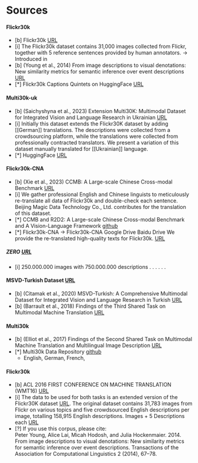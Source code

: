 
# Sources

#### Flickr30k
- [b] Flickr30k [URL](https://paperswithcode.com/dataset/flickr30k)
- [i] The Flickr30k dataset contains 31,000 images collected from Flickr, together with 5 reference sentences provided by human annotators.
→ Introduced in
- [b] (Young et al., 2014) From image descriptions to visual denotations: New similarity metrics for semantic inference over event descriptions [URL](https://paperswithcode.com/paper/from-image-descriptions-to-visual-denotations)
- [*] Flickr30k Captions Quintets on HuggingFace [URL](https://huggingface.co/datasets/embedding-data/flickr30k_captions_quintets)


#### Multi30k-uk 
- [b] (Saichyshyna et al., 2023) Extension Multi30K: Multimodal Dataset for Integrated Vision and Language Research in Ukrainian [URL](https://aclanthology.org/2023.unlp-1.7)
- [i] Initially this dataset extends the Flickr30K dataset by adding [[German]] translations. The descriptions were collected from a crowdsourcing platform, while the translations were collected from professionally contracted translators.
    We present a variation of this dataset manually translated for [[Ukrainian]] language.
- [*] HuggingFace [URL](https://huggingface.co/datasets/turuta/Multi30k-uk)


#### Flickr30k-CNA
- [b] (Xie et al., 2023) CCMB: A Large-scale Chinese Cross-modal Benchmark [URL](https://arxiv.org/abs/2205.03860)
- [i] We gather professional English and Chinese linguists to meticulously re-translate all data of Flickr30k and double-check each sentence. Beijing Magic Data Technology Co., Ltd. contributes for the translation of this dataset.
- [*] CCMB and R2D2: A Large-scale Chinese Cross-modal Benchmark and A Vision-Language Framework [github](https://github.com/yuxie11/R2D2)
- [*] Flickr30k-CNA → Flickr30k-CNA Google Drive Baidu Drive We provide the re-translated high-quality texts for Flickr30k. [URL](https://zero.so.com/download.html)
##### ZERO [URL](https://zero.so.com/index.html)
- [i] 250.000.000 images with 750.000.000 descriptions . . . . . . 


#### MSVD-Turkish Dataset [URL](https://hucvl.github.io/MSVD-Turkish/)
- [b] (Citamak et al., 2020) MSVD-Turkish: A Comprehensive Multimodal Dataset for Integrated Vision and Language Research in Turkish [URL](https://arxiv.org/abs/2012.07098)
- [b] (Barrault et al., 2018) Findings of the Third Shared Task on Multimodal Machine Translation [URL](https://aclanthology.org/W18-6402/)


#### Multi30k 
- [b] (Elliot et al., 2017) Findings of the Second Shared Task on Multimodal Machine Translation and Multilingual Image Description [URL](https://aclanthology.org/W17-4718/)
- [*] Multi30k Data Repository [github](https://github.com/multi30k/dataset)
	- English, German, French, 


#### Flickr30k
- [b] ACL 2016 FIRST CONFERENCE ON MACHINE TRANSLATION (WMT16) [URL](https://www.statmt.org/wmt16/multimodal-task.html)
- [i] The data to be used for both tasks is an extended version of the Flickr30K dataset [URL](http://shannon.cs.illinois.edu/DenotationGraph/). The original dataset contains 31,783 images from Flickr on various topics and five crowdsourced English descriptions per image, totalling 158,915 English descriptions.
Images + 5 Descriptions each [URL](http://shannon.cs.illinois.edu/DenotationGraph/data/flickr30k.html) 
- [?] If you use this corpus, please cite:  
	Peter Young, Alice Lai, Micah Hodosh, and Julia Hockenmaier. 2014. From image descriptions to visual denotations: New similarity metrics for semantic inference over event descriptions. Transactions of the Association for Computational Linguistics 2 (2014), 67–78.




